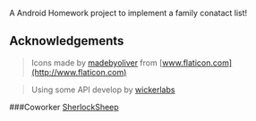 A Android Homework project to implement a family conatact list!


Acknowledgements
----------------
> Icons made by [madebyoliver](http://www.flaticon.com/authors/madebyoliver) from [www.flaticon.com](http://www.flaticon.com) 

>Using some API develop by
[wickerlabs](https://github.com/wickerlabs/CallLogs)

###Coworker [SherlockSheep](https://github.com/SherlockSheep)

